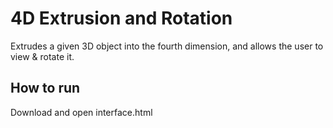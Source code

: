 # 4D Extrusion and Rotation

Extrudes a given 3D object into the fourth dimension, and allows the user to view & rotate it.


## How to run

Download and open interface.html
